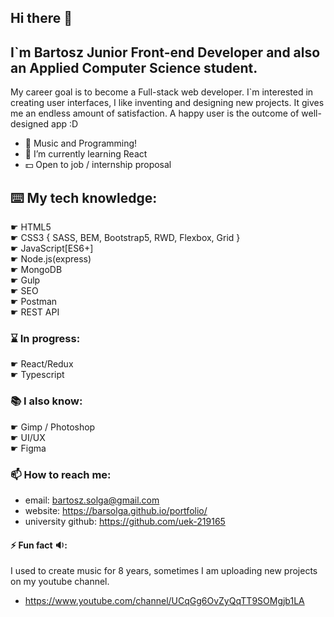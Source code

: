 ## Hi there 👋
##  I`m Bartosz **Junior Front-end Developer** and also an Applied Computer Science student. 
My career goal is to become a  Full-stack web developer. 
I`m interested in creating user interfaces, I like inventing and designing new projects. 
It gives me an endless amount of satisfaction. A happy user is the outcome of well-designed app :D

- 🎵 Music and Programming!
- 🌱 I’m currently learning React
- 💵 Open to job / internship proposal

## ⌨️ My tech knowledge:
☛ HTML5<br>
☛ CSS3 { SASS, BEM, Bootstrap5, RWD, Flexbox, Grid }<br>
☛ JavaScript[ES6+]<br>
☛ Node.js(express)<br>
☛ MongoDB<br>
☛ Gulp<br>
☛ SEO<br>
☛ Postman<br>
☛ REST API<br>

### ⌛️ In progress:
☛ React/Redux<br>
☛ Typescript<br>

### 📚 I also know:
☛ Gimp / Photoshop<br>
☛ UI/UX<br>
☛ Figma<br>

### 📫 How to reach me:
- email: bartosz.solga@gmail.com
- website: https://barsolga.github.io/portfolio/
- university github: https://github.com/uek-219165

#### ⚡ Fun fact 🔉: 
I used to create music for 8 years, sometimes I am uploading new projects on my youtube channel.
- https://www.youtube.com/channel/UCqGg6OvZyQqTT9SOMgjb1LA

